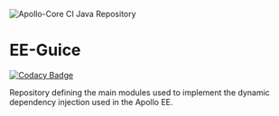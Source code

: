![Apollo-Core CI Java Repository](https://github.com/Apollo-Core/EE-Guice/workflows/Apollo-Core%20CI%20Java%20Repository/badge.svg) 

# EE-Guice

[![Codacy Badge](https://api.codacy.com/project/badge/Grade/c4ee791652fe46c281a4611dfdd50676)](https://app.codacy.com/gh/Apollo-Core/EE-Guice?utm_source=github.com&utm_medium=referral&utm_content=Apollo-Core/EE-Guice&utm_campaign=Badge_Grade_Settings)

Repository defining the main modules used to implement the dynamic dependency injection used in the Apollo EE.
